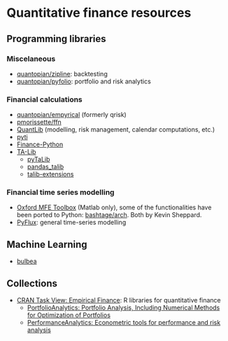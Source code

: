 # Quantitative finance resources

## Programming libraries

### Miscelaneous
- [quantopian/zipline](https://github.com/quantopian/zipline): backtesting
- [quantopian/pyfolio](https://github.com/quantopian/pyfolio): portfolio and risk analytics

### Financial calculations

- [quantopian/empyrical](https://github.com/quantopian/empyrical) (formerly qrisk)
- [pmorissette/ffn](https://github.com/pmorissette/ffn)
- [QuantLib](http://quantlib.org) (modelling, risk management, calendar computations, etc.)
- [pyti](https://github.com/kylejusticemagnuson/pyti)
- [Finance-Python](https://github.com/alpha-miner/Finance-Python)
- [TA-Lib](https://github.com/mrjbq7/ta-lib)
    - [pyTaLib](https://github.com/panpanpandas/ultrafinance/tree/master/ultrafinance/pyTaLib)
    - [pandas_talib](https://github.com/femtotrader/pandas_talib)
    - [talib-extensions](https://github.com/tomyitav/talib-extensions)

### Financial time series modelling

- [Oxford MFE Toolbox](http://www.kevinsheppard.com/MFE_Toolbox) (Matlab only), some of the functionalities have been ported to Python: [bashtage/arch](https://github.com/bashtage/arch). Both by Kevin Sheppard.
- [PyFlux](http://www.pyflux.com/): general time-series modelling

## Machine Learning

- [bulbea](https://github.com/achillesrasquinha/bulbea)

## Collections

- [CRAN Task View: Empirical Finance](https://cran.r-project.org/web/views/Finance.html): R libraries for quantitative finance 
    - [PortfolioAnalytics: Portfolio Analysis, Including Numerical Methods for Optimization of Portfolios](https://cran.r-project.org/web/packages/PortfolioAnalytics/index.html)
    - [PerformanceAnalytics: Econometric tools for performance and risk analysis](https://cran.r-project.org/web/packages/PerformanceAnalytics/index.html)
 
